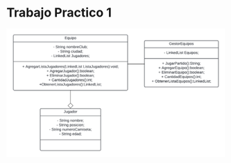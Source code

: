 <!DOCTYPE html>
<html lang="en">
<head>
    <meta charset="UTF-8">
    <meta name="viewport" content="width=device-width, initial-scale=1.0">
</head>
<body>
    <h1>Trabajo Practico 1</h1>
    <img src="Diagrama_Trabajo_Practico1.png" alt="Diagrama Trabajo practico 1">
</body>
</html>
